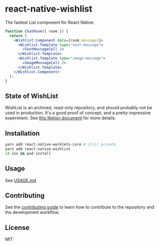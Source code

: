 # react-native-wishlist

The fastest List component for React Native.

```jsx
function ChatRoom({ room }) {
  return (
    <Wishlist.Component data={room.messages}>
      <Wishlist.Template type="text-message">
        <TextMessageCell />
      </Wishlist.Template>
      <Wishlist.Template type="image-message">
        <ImageMessageCell />
      </Wishlist.Template>
    </Wishlist.Component>
  );
}
```

## State of WishList

WishList is an archived, read-only repository, and should probably not be used in production. It's a good proof of concept, and a pretty impressive experiment. See [this Notion document](https://margelo.notion.site/WishList-Summit-b20c24d1f0da4889a0513dfa929be5ed?pvs=74) for more details.

## Installation

```sh
yarn add react-native-worklets-core # still private
yarn add react-native-wishlist
cd ios && pod install
```

## Usage

See [USAGE.md](./USAGE.md)

## Contributing

See the [contributing guide](CONTRIBUTING.md) to learn how to contribute to the repository and the development workflow.

## License

MIT
